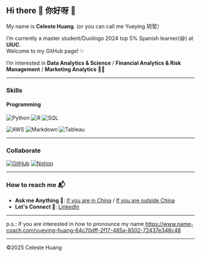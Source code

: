 ## Hi there 👋 你好呀 👋

My name is **Celeste Huang**. (or you can call me  Yueying 玥莹）

I’m currently a master student/Duolingo 2024 top 5% Spanish learner(😆) at **UIUC**.  
Welcome to my GitHub page! ✨

I’m interested in **Data Analytics & Science** / **Financial Analytics & Risk Management** / **Marketing Analytics** 👩‍🔬

---

### Skills
#### Programming
![Python](https://img.shields.io/badge/-Python-3776AB?style=for-the-badge&logo=python&logoColor=white)
![R](https://img.shields.io/badge/-R-276DC3?style=for-the-badge&logo=r&logoColor=white)
![SQL](https://img.shields.io/badge/-SQL-4479A1?style=for-the-badge&logo=mysql&logoColor=white)

![AWS](https://img.shields.io/badge/-AWS-232F3E?style=for-the-badge&logo=amazon-aws&logoColor=white)
![Markdown](https://img.shields.io/badge/-Markdown-000000?style=for-the-badge&logo=markdown&logoColor=white)
![Tableau](https://img.shields.io/badge/-Tableau-E97627?style=for-the-badge&logo=Tableau&logoColor=white)

---

### Collaborate
[![GitHub](https://img.shields.io/badge/GitHub-Profile-informational?style=for-the-badge&logo=github&logoColor=white)](https://github.com/celesteisyy)
[![Notion](https://img.shields.io/badge/Notion-Workspace-black?style=for-the-badge&logo=notion&logoColor=white)](https://www.notion.so/)

---

### How to reach me 📬
- **Ask me Anything 💁**: [If you are in China](mailto:yueying0huang@163.com) / [If you are outside China](mailto:yueying-huang@outlook.com) 
- **Let's Connect 🔗**: [LinkedIn](https://www.linkedin.com/in/yueying-huang)

---

p.s.: If you are interested in how to pronounce my name https://www.name-coach.com/yueying-huang-64c70dff-2f17-485a-8502-72437e348c48 

---
©2025 Celeste Huang
